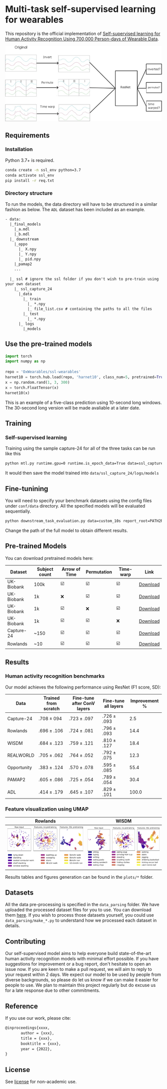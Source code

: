 # Multi-task self-supervised learning for wearables

This repository is the official implementation of [Self-supervised learning for Human Activity Recognition Using 700,000 Person-days of Wearable Data](TODO).

![alt text](plots/imgs/ssl_diagram.jpg)



## Requirements
### Installation 
Python 3.7+ is required.
```bash
conda create -n ssl_env python=3.7
conda activate ssl_env
pip install -r req.txt
```

### Directory structure
To run the models, the data directory will have to be structured in a similar fashion as below. The `ADL` dataset has been included 
as an example. 
```shell
- data: 
  |_final_models
    |_a.mdl
    |_b.mdl
  |_ downstream 
    |_oppo
      |_ X.npy
      |_ Y.npy
      |_ pid.npy
    |_pamap2
    ...
    
  |_ ssl # ignore the ssl folder if you don't wish to pre-train using your own dataset
    |_ ssl_capture_24
      |_data
        |_ train
          |_ *.npy
          |_ file_list.csv # containing the paths to all the files
        |_ test
          |_ *.npy
      |_ logs
        |_models
```

## Use the pre-trained models
```python
import torch
import numpy as np

repo = 'OxWearables/ssl-wearables'
harnet10 = torch.hub.load(repo, 'harnet10', class_num=5, pretrained=True)
x = np.random.rand(1, 3, 300)
x = torch.FloatTensor(x)
harnet10(x)
```
This is an example of a five-class prediction using 10-second long windows. The 30-second long version will be made
avaliable at a later date.


## Training
### Self-supervised learning
Training using the sample capture-24 for all of the three tasks can be run like this
```bash
python mtl.py runtime.gpu=0 runtime.is_epoch_data=True data=ssl_capture_24 task=all task.scale=false augmentation=all   model=resnet data.batch_subject_num=5 dataloader=ten_sec 
```
It would then save the model trained into `data/ssl_capture_24/logs/models`

## Fine-tunining
You will need to specify your benchmark datasets using the config files under `conf/data` directory. 
All the specified models will be evaluated sequentially.
```bash
python downstream_task_evaluation.py data=custom_10s report_root=PATH2REPORT evaluation.flip_net_path=PATH2WEIGHT data.data_root=PATH2DATA is_dist=True evaluation=all 
```
Change the path of the full model to obtain different results.


## Pre-trained Models
You can download pretrained models here:

| Dataset   |   Subject count | Arrow of Time | Permutation | Time-warp |  Link | 
| ------------------ |---------------- | -------------- |---------------- |  --- | ---| 
|  UK-Biobank   |  100k | ☑️  |  ☑️  |   ☑️  | [Download](https://drive.google.com/file/d/1Pm4oGPCM4gKLZEHjv8dAuzhOSLdTzcRN/view?usp=sharing) | 
|  UK-Biobank   |  1k | ❌  | ☑️ |     ☑️️  | [Download](https://drive.google.com/file/d/1HYAIdKB-uAlSU0wvj8tEaflRvyVlUnZ9/view?usp=sharing) | 
|  UK-Biobank   |  1k |  ☑️   |❌ |  ☑️  | [Download](https://drive.google.com/file/d/1aG8BqUTCnDGqKFZbzd19zr8GP1qMs52s/view?usp=sharing) | 
|  UK-Biobank   |  1k |   ☑️ | ☑️  |   ❌  | [Download](https://drive.google.com/file/d/1wYQM9GviQSbaTMhmg5GCNDpH2RTscEGj/view?usp=sharing) | 
|  Capture-24   |  ~150 | ☑️  |  ☑️  |   ☑️  | [Download](https://drive.google.com/file/d/1a3HjANe8WM8cLJ4alDL-L6qKvV2B4JKt/view?usp=sharing) | 
|  Rowlands   |  ~10 | ☑️  |  ☑️  |   ☑️  | [Download](https://drive.google.com/file/d/1VMPpvL4A0oiOUdzMqkNNNISkBX-keOQS/view?usp=sharing) | 


## Results
### Human activity recognition benchmarks
Our model achieves the following performance using ResNet (F1 score, SD):

| Data   |   Trained from scratch | Fine-tune after ConV layers  | Fine-tune all layers | Improvement % |
| ------------------ |---------------- | -------------- |---------------- |  --- |
|  Capture-24   |     .708 &#177; 094 | .723 &#177; .097 | .726 &#177; .093  |  2.5 |
|  Rowlands   |     .696 &#177; .106 | .724 &#177; .081 | .796 &#177; .093 | 14.4  |
|  WISDM   |     .684 &#177; .123 | .759 &#177; .121 | .810 &#177; .127 | 18.4  |
|  REALWORLD   |    .705 &#177; .062 | .764 &#177; .052 | .792 &#177; .075 |  12.3 |
|  Opportunity   |     .383 &#177; .124 | .570 &#177; .078 | .595 &#177; .085 | 55.4 |
|  PAMAP2  |    .605 &#177; .086 | .725 &#177; .054 | .789 &#177; .054| 30.4 |
|  ADL  |    .414 &#177; .179 | .645 &#177; .107 | .829 &#177; .101 |  100.0  |


### Feature visualization using UMAP 

Rowlands             |  WISDM
:-------------------------:|:-------------------------:
![](plots/imgs/umap_rowlands.png)  |  ![](plots/imgs/umap_wisdm.png)

Results tables and figures generation can be found in the `plots/*` folder.

## Datasets
All the data pre-processing is specified in the `data_parsing` folder. We have uploaded the processed dataset files for you to use.
You can download them [here](https://zenodo.org/record/6574265#.YovCMi8w1qs). If you wish to process those datasets yourself, you could use `data_parsing/make_*.py` to understand how we processed each
dataset in details.


## Contributing

Our self-supervised model aims to help everyone build state-of-the-art human activity recognition models with 
minimal effort possible. If you have suggestions for improvement or a bug report, don't hesitate to open an issue now. If you are keen
to make a pull request, we will aim to reply to your request within 2 days. We expect our model to be used
by people from diverse backgrounds, so please do let us know if we can make it easier for people to use. We plan
to maintain this project regularly but do excuse us for a late response due to other commitments.

## Reference 
If you use our work, please cite: 

```tex
@inproceedings{xxxx,
       author = {xxx},
       title = {xxx},
       booktitle = {xxx},
       year = {2022},
}
```

## License
See [license](LICENSE.md) for non-academic use.


